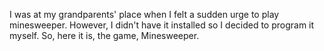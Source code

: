 I was at my grandparents' place when I felt a sudden urge to play minesweeper. However, I didn't have it installed so I decided to program it myself. So, here it is, the game, Minesweeper.
